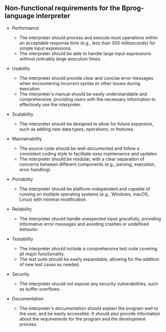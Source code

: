 ## Non-functional requirements for the Bprog-language interpreter
- Performance
    - The interpreter should process and execute most operations within an acceptable response time (e.g., less than 300 milliseconds) for simple input expressions.
    - The interpreter should be able to handle large input expressions without noticably large execution times.

- Usability
    - The interpreter should provide clear and concise error messages when encountering incorrect syntax or other issues during execution.
    - The interpreter's manual should be easily understandable and comprehensive, providing users with the necessary information to effectively use the interpreter.

- Scalability
    - The interpreter should be designed to allow for future expansion, such as adding new data types, operations, or features.

- Maintainability
    - The source code should be well-documented and follow a consistent coding style to facilitate easy maintenance and updates.
    - The interpreter should be modular, with a clear separation of concerns between different components (e.g., parsing, execution, error handling).

- Portability
    - The interpreter should be platform-independent and capable of running on multiple operating systems (e.g., Windows, macOS, Linux) with minimal modification.

- Reliability
    - The interpreter should handle unexpected input gracefully, providing informative error messages and avoiding crashes or undefined behavior.

- Testability
    - The interpreter should include a comprehensive test suite covering all major functionality.
    - The test suite should be easily expandable, allowing for the addition of new test cases as needed.

- Security
    - The interpreter should not expose any security vulnerabilities, such as buffer overflows.

- Documentation
    - The interpreter's documentation should explain the program well to the user, and be easily accessible. It should also provide information about the requirements for the program and the development process. 